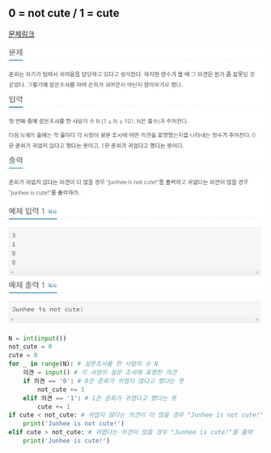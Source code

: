 ## 0 = not cute / 1 = cute
[문제링크](https://www.acmicpc.net/problem/10886)

![0 = not cute / 1 = cute](https://github.com/Parksemo/Parksemo/blob/master/image/%5BBOJ%5D0%20=%20not%20cute,%201%20=%20cute.JPG?raw=true)
<br>
```python
N = int(input())
not_cute = 0
cute = 0
for _ in range(N): # 설문조사를 한 사람의 수 N
    의견 = input() # 각 사람이 설문 조사에 표명한 의견
    if 의견 == '0': # 0은 준희가 귀엽지 않다고 했다는 뜻
        not_cute += 1
    elif 의견 == '1': # 1은 준희가 귀엽다고 했다는 뜻
        cute += 1    
if cute < not_cute: # 귀엽지 않다는 의견이 더 많을 경우 "Junhee is not cute!"를 출력
    print('Junhee is not cute!')
elif cute > not_cute: # 귀엽다는 의견이 많을 경우 "Junhee is cute!"를 출력
    print('Junhee is cute!')
```